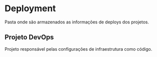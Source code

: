 # Deployment
Pasta onde são armazenados as informações de deploys dos projetos.
## Projeto DevOps
Projeto responsável pelas configurações de infraestrutura como código.
